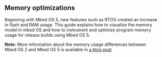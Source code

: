 ## Memory optimizations

Beginning with Mbed OS 5, new features such as RTOS created an increase in flash and RAM usage. This guide explains how to visualize the memory model in mbed OS and how to instrument and optimize program memory usage for release builds using Mbed OS 5. 

<span class="notes">**Note:** More information about the memory usage differences between Mbed OS 2 and Mbed OS 5 is available in [a blog post](https://os.mbed.com/blog/entry/Optimizing-memory-usage-in-mbed-OS-52/).</span>
